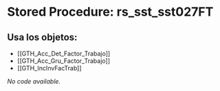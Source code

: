 # Stored Procedure: rs_sst_sst027FT

## Usa los objetos:
- [[GTH_Acc_Det_Factor_Trabajo]]
- [[GTH_Acc_Gru_Factor_Trabajo]]
- [[GTH_IncInvFacTrab]]

*No code available.*
